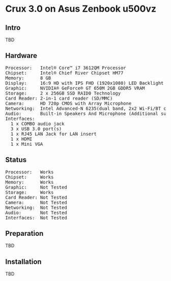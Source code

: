 Crux 3.0 on Asus Zenbook u500vz
===============================

Intro
-----

TBD

Hardware
--------

<pre>
Processor:   Intel® Core™ i7 3612QM Processor
Chipset:     Intel® Chief River Chipset HM77
Memory:      8 GB
Display:     16:9 HD with IPS FHD (1920x1080) LED Backlight anti-glare
Graphic:     NVIDIA® GeForce® GT 650M 2GB GDDR5 VRAM
Storage:     2 x 256GB SSD RAID0 Technology
Card Reader: 2-in-1 card reader (SD/MMC)
Camera:	     HD 720p CMOS with Array Microphone
Networking:  Intel Advanced-N 6235(dual band, 2x2 Wi-Fi/BT combo HMC module)
Audio:       Built-in Speakers And Microphone (Additional subwoofer)
Interfaces:
  1 x COMBO audio jack 
  3 x USB 3.0 port(s) 
  1 x RJ45 LAN Jack for LAN insert 
  1 x HDMI
  1 x Mini VGA
</pre>

Status
------
<pre>
Processor:   Works
Chipset:     Works
Memory:      Works
Graphic:     Not Tested
Storage:     Works
Card Reader: Not Tested
Camera:      Not Tested
Networking:  Not Tested
Audio:       Not Tested
Interfaces:  Not Tested
</pre>

Preparation
-----------

TBD

Installation
------------

TBD
